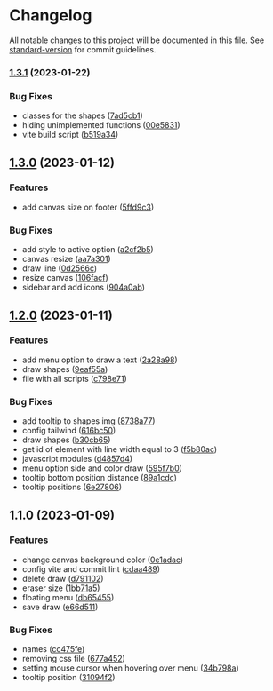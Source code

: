 # Changelog

All notable changes to this project will be documented in this file. See [standard-version](https://github.com/conventional-changelog/standard-version) for commit guidelines.

### [1.3.1](https://github.com/mokkapps/changelog-generator-demo/compare/v1.3.0...v1.3.1) (2023-01-22)


### Bug Fixes

* classes for the shapes ([7ad5cb1](https://github.com/mokkapps/changelog-generator-demo/commits/7ad5cb13a6b1bae0e8f9b19accabe184f4a990f7))
* hiding unimplemented functions ([00e5831](https://github.com/mokkapps/changelog-generator-demo/commits/00e5831384417d6d3c149d8e706927f0d4bb7e2a))
* vite build script ([b519a34](https://github.com/mokkapps/changelog-generator-demo/commits/b519a3455d2c62958a39a704ee507fe0c234f016))

## [1.3.0](https://github.com/mokkapps/changelog-generator-demo/compare/v1.2.0...v1.3.0) (2023-01-12)


### Features

* add canvas size on footer ([5ffd9c3](https://github.com/mokkapps/changelog-generator-demo/commits/5ffd9c39c91bd1e26bf7780725d3e059e06e1efd))


### Bug Fixes

* add style to active option ([a2cf2b5](https://github.com/mokkapps/changelog-generator-demo/commits/a2cf2b5d3352595af8f6749c7344e642234e81a2))
* canvas resize ([aa7a301](https://github.com/mokkapps/changelog-generator-demo/commits/aa7a301060e477fe83bf15d0b5fdd118730c3242))
* draw line ([0d2566c](https://github.com/mokkapps/changelog-generator-demo/commits/0d2566caf44f2d07e6d2dfd514de379a583499b2))
* resize canvas ([106facf](https://github.com/mokkapps/changelog-generator-demo/commits/106facfab9130f41fe5cbdf118b68309bdb6b236))
* sidebar and add icons ([904a0ab](https://github.com/mokkapps/changelog-generator-demo/commits/904a0abda424adc8b77397d013192887b80e1d61))

## [1.2.0](https://github.com/mokkapps/changelog-generator-demo/compare/v1.1.0...v1.2.0) (2023-01-11)


### Features

* add menu option to draw a text ([2a28a98](https://github.com/mokkapps/changelog-generator-demo/commits/2a28a98a960a3b6c2bd89c6fb64881e58384ac47))
* draw shapes ([9eaf55a](https://github.com/mokkapps/changelog-generator-demo/commits/9eaf55ac96986a5eb60c5f9ea7cdf8f2bfd52bcd))
* file with all scripts ([c798e71](https://github.com/mokkapps/changelog-generator-demo/commits/c798e716d8b272d0486a186adadb3c35f6c0f557))


### Bug Fixes

* add tooltip to shapes img ([8738a77](https://github.com/mokkapps/changelog-generator-demo/commits/8738a77f34f027a291522bfbea4c5a887e9204e8))
* config tailwind ([616bc50](https://github.com/mokkapps/changelog-generator-demo/commits/616bc50cdc7f83c0e3ab17c8aed5084ad1ae6c2e))
* draw shapes ([b30cb65](https://github.com/mokkapps/changelog-generator-demo/commits/b30cb65ee51c48884c56dcc4ba7d58f729fd6e7e))
* get id of element with line width equal to 3 ([f5b80ac](https://github.com/mokkapps/changelog-generator-demo/commits/f5b80ac3d6e3909db271fe30c964cd326231ae50))
* javascript modules ([d4857d4](https://github.com/mokkapps/changelog-generator-demo/commits/d4857d4b68486eaa5dec3343150e25600a1eddf5))
* menu option side and color draw ([595f7b0](https://github.com/mokkapps/changelog-generator-demo/commits/595f7b0fe7ccd24a185a9e1c2982bf3ed4a76c5f))
* tooltip bottom position distance ([89a1cdc](https://github.com/mokkapps/changelog-generator-demo/commits/89a1cdc95b47df8ae05e1e9a875b23a1a6e8ccdf))
* tooltip positions ([6e27806](https://github.com/mokkapps/changelog-generator-demo/commits/6e27806a28f93b45089e75c2289bb4ec21ddf66f))

## 1.1.0 (2023-01-09)


### Features

* change canvas background color ([0e1adac](https://github.com/mokkapps/changelog-generator-demo/commits/0e1adac142d5c7a490b2def82358b2a4408d9b37))
* config vite and commit lint ([cdaa489](https://github.com/mokkapps/changelog-generator-demo/commits/cdaa4898492b3e87e4ac1e790c7f51da10be3c02))
* delete draw ([d791102](https://github.com/mokkapps/changelog-generator-demo/commits/d79110227df2c331a402cf2c0489f3273223e082))
* eraser size ([1bb71a5](https://github.com/mokkapps/changelog-generator-demo/commits/1bb71a54b0137599c559d7b1111febe32037532c))
* floating menu ([db65455](https://github.com/mokkapps/changelog-generator-demo/commits/db65455f742ad04bdd494e27a9ae37f14da97a55))
* save draw ([e66d511](https://github.com/mokkapps/changelog-generator-demo/commits/e66d511ddeb710fdd47b997cc2f64b376262911b))


### Bug Fixes

* names ([cc475fe](https://github.com/mokkapps/changelog-generator-demo/commits/cc475fe3f992006956a3b59099132c710d29a866))
* removing css file ([677a452](https://github.com/mokkapps/changelog-generator-demo/commits/677a4524a4d18e66a0bfc9257563e0c495842013))
* setting mouse cursor when hovering over menu ([34b798a](https://github.com/mokkapps/changelog-generator-demo/commits/34b798adee903211433db7ae61ed086c93729d1a))
* tooltip position ([31094f2](https://github.com/mokkapps/changelog-generator-demo/commits/31094f2fd5a235232f20e6d69935b09c5ab50143))
